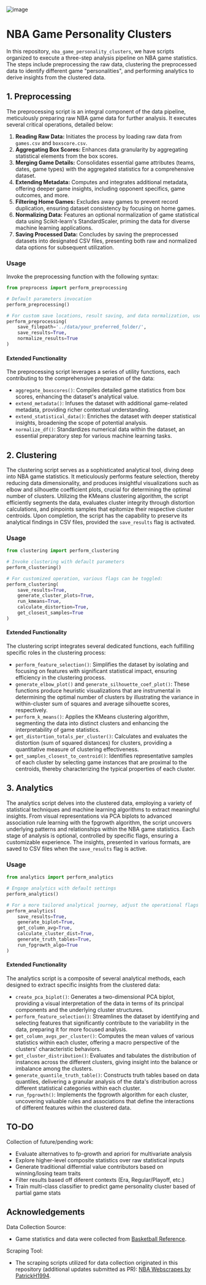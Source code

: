 ![image](https://github.com/dkStephanos/nba_game_personality_clusters/assets/29663585/f2febb06-d164-412a-88e0-782715976ffb)

# NBA Game Personality Clusters

In this repository, `nba_game_personality_clusters`, we have scripts organized to execute a three-step analysis pipeline on NBA game statistics. The steps include preprocessing the raw data, clustering the preprocessed data to identify different game "personalities", and performing analytics to derive insights from the clustered data.

## 1. Preprocessing

The preprocessing script is an integral component of the data pipeline, meticulously preparing raw NBA game data for further analysis. It executes several critical operations, detailed below:

1. **Reading Raw Data:** Initiates the process by loading raw data from `games.csv` and `boxscore.csv`.
2. **Aggregating Box Scores:** Enhances data granularity by aggregating statistical elements from the box scores.
3. **Merging Game Details:** Consolidates essential game attributes (teams, dates, game types) with the aggregated statistics for a comprehensive dataset.
4. **Extending Metadata:** Computes and integrates additional metadata, offering deeper game insights, including opponent specifics, game outcomes, and more.
5. **Filtering Home Games:** Excludes away games to prevent record duplication, ensuring dataset consistency by focusing on home games.
6. **Normalizing Data:** Features an optional normalization of game statistical data using Scikit-learn's StandardScaler, priming the data for diverse machine learning applications.
7. **Saving Processed Data:** Concludes by saving the preprocessed datasets into designated CSV files, presenting both raw and normalized data options for subsequent utilization.

### Usage

Invoke the preprocessing function with the following syntax:

```python
from preprocess import perform_preprocessing

# Default parameters invocation
perform_preprocessing()

# For custom save locations, result saving, and data normalization, use:
perform_preprocessing(
    save_filepath='../data/your_preferred_folder/',
    save_results=True, 
    normalize_results=True
)
```

#### Extended Functionality

The preprocessing script leverages a series of utility functions, each contributing to the comprehensive preparation of the data:

- `aggregate_boxscores()`: Compiles detailed game statistics from box scores, enhancing the dataset's analytical value.
- `extend_metadata()`: Infuses the dataset with additional game-related metadata, providing richer contextual understanding.
- `extend_statistical_data()`: Enriches the dataset with deeper statistical insights, broadening the scope of potential analysis.
- `normalize_df()`: Standardizes numerical data within the dataset, an essential preparatory step for various machine learning tasks.


## 2. Clustering

The clustering script serves as a sophisticated analytical tool, diving deep into NBA game statistics. It meticulously performs feature selection, thereby reducing data dimensionality, and produces insightful visualizations such as elbow and silhouette coefficient plots, crucial for determining the optimal number of clusters. Utilizing the KMeans clustering algorithm, the script efficiently segments the data, evaluates cluster integrity through distortion calculations, and pinpoints samples that epitomize their respective cluster centroids. Upon completion, the script has the capability to preserve its analytical findings in CSV files, provided the `save_results` flag is activated.

### Usage

```python
from clustering import perform_clustering

# Invoke clustering with default parameters
perform_clustering()

# For customized operation, various flags can be toggled:
perform_clustering(
    save_results=True,
    generate_cluster_plots=True,
    run_kmeans=True,
    calculate_distortion=True,
    get_closest_samples=True
)
```

#### Extended Functionality

The clustering script integrates several dedicated functions, each fulfilling specific roles in the clustering process:

- `perform_feature_selection()`: Simplifies the dataset by isolating and focusing on features with significant statistical impact, ensuring efficiency in the clustering process.
- `generate_elbow_plot()` and `generate_silhouette_coef_plot()`: These functions produce heuristic visualizations that are instrumental in determining the optimal number of clusters by illustrating the variance in within-cluster sum of squares and average silhouette scores, respectively.
- `perform_k_means()`: Applies the KMeans clustering algorithm, segmenting the data into distinct clusters and enhancing the interpretability of game statistics.
- `get_distortion_totals_per_cluster()`: Calculates and evaluates the distortion (sum of squared distances) for clusters, providing a quantitative measure of clustering effectiveness.
- `get_samples_closest_to_centroid()`: Identifies representative samples of each cluster by selecting game instances that are proximal to the centroids, thereby characterizing the typical properties of each cluster.


## 3. Analytics

The analytics script delves into the clustered data, employing a variety of statistical techniques and machine learning algorithms to extract meaningful insights. From visual representations via PCA biplots to advanced association rule learning with the fpgrowth algorithm, the script uncovers underlying patterns and relationships within the NBA game statistics. Each stage of analysis is optional, controlled by specific flags, ensuring a customizable experience. The insights, presented in various formats, are saved to CSV files when the `save_results` flag is active.

### Usage

```python
from analytics import perform_analytics

# Engage analytics with default settings
perform_analytics()

# For a more tailored analytical journey, adjust the operational flags as desired:
perform_analytics(
    save_results=True,
    generate_biplot=True,
    get_column_avg=True,
    calculate_cluster_dist=True,
    generate_truth_tables=True,
    run_fpgrowth_algo=True
)
```
#### Extended Functionality

The analytics script is a composite of several analytical methods, each designed to extract specific insights from the clustered data:

- `create_pca_biplot()`: Generates a two-dimensional PCA biplot, providing a visual interpretation of the data in terms of its principal components and the underlying cluster structures.
- `perform_feature_selection()`: Streamlines the dataset by identifying and selecting features that significantly contribute to the variability in the data, preparing it for more focused analysis.
- `get_column_avgs_per_cluster()`: Computes the mean values of various statistics within each cluster, offering a macro perspective of the clusters' characteristic behaviors.
- `get_cluster_distribution()`: Evaluates and tabulates the distribution of instances across the different clusters, giving insight into the balance or imbalance among the clusters.
- `generate_quantile_truth_table()`: Constructs truth tables based on data quantiles, delivering a granular analysis of the data's distribution across different statistical categories within each cluster.
- `run_fpgrowth()`: Implements the fpgrowth algorithm for each cluster, uncovering valuable rules and associations that define the interactions of different features within the clustered data.


## TO-DO

Collection of future/pending work:
- Evaluate alternatives to fp-growth and apriori for multivariate analysis
- Explore higher-level composite statistics over raw statistical inputs
- Generate traditional differntial value contributors based on winning/losing team traits 
- Filter results based off diferent contexts (Era, Regular/Playoff, etc.)
- Train multi-class classifier to predict game personality cluster based of partial game stats


## Acknowledgements

Data Collection Source:
- Game statistics and data were collected from [Basketball Reference](https://www.basketball-reference.com).

Scraping Tool:
- The scraping scripts utilized for data collection originated in this repository (additional updates submitted as PR): [NBA Webscrapes by PatrickH1994](https://github.com/PatrickH1994/nba_webscrapes).

